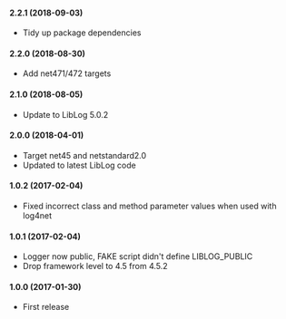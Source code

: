 #### 2.2.1 (2018-09-03)
* Tidy up package dependencies

#### 2.2.0 (2018-08-30)
* Add net471/472 targets

#### 2.1.0 (2018-08-05)
* Update to LibLog 5.0.2

#### 2.0.0 (2018-04-01)
* Target net45 and netstandard2.0
* Updated to latest LibLog code

#### 1.0.2 (2017-02-04)
* Fixed incorrect class and method parameter values when used with log4net

#### 1.0.1 (2017-02-04)
* Logger now public, FAKE script didn't define LIBLOG_PUBLIC
* Drop framework level to 4.5 from 4.5.2

#### 1.0.0 (2017-01-30)
* First release